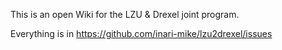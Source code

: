 This is an open Wiki for the LZU & Drexel joint program.

Everything is in https://github.com/inari-mike/lzu2drexel/issues
